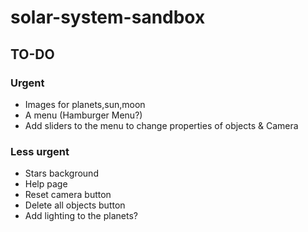 # solar-system-sandbox

## TO-DO

### Urgent

- Images for planets,sun,moon
- A menu (Hamburger Menu?)
- Add sliders to the menu to change properties of objects & Camera
### Less urgent
- Stars background
- Help page
- Reset camera button
- Delete all objects button
- Add lighting to the planets?
